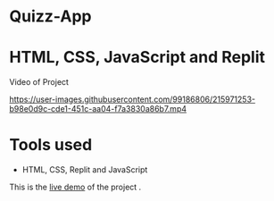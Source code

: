 # Quizz-App
HTML, CSS, JavaScript and Replit
=======
Video of Project


https://user-images.githubusercontent.com/99186806/215971253-b98e0d9c-cde1-451c-aa04-f7a3830a86b7.mp4


# Tools used #
* HTML, CSS, Replit and JavaScript

This is the [live demo](https://app.flonnect.com/view/video/kateakshay165/Flonnect_2023-02-01_ebce0808-9fb5-4103-98ff-5cb5460203ba) of the project . 

